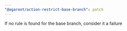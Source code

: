 ```yaml
---
"@agaroot/action-restrict-base-branch": patch
---
```


If no rule is found for the base branch, consider it a failure
